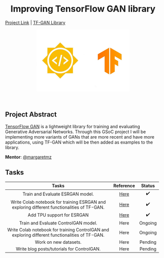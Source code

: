 <br />
<p align="center">
  <h1 align="center">Improving TensorFlow GAN library</h1>
  <a href="https://summerofcode.withgoogle.com/projects/#4563139045097472">Project Link</a> |
  <a href="https://github.com/tensorflow/gan">TF-GAN Library</a>
</p>
<p align="center">
  <a href="https://summerofcode.withgoogle.com/projects/#4563139045097472">
    <img src="Images/readme.jpg" alt="Logo" width="300" height="200">
  </a>
</p>
<br>

## Project Abstract

[TensorFlow GAN](https://github.com/tensorflow/gan) is a lightweight library for training and evaluating Generative Adversarial Networks. Through this GSoC project I will be implementing more variants of GANs that are more recent and have more applications, using TF-GAN which will be then added as examples to the library.


**Mentor**: [@margaretmz](https://github.com/margaretmz)

## Tasks
|Tasks|Reference|Status|
|:-:|:-:|:-:|
|Train and Evaluate ESRGAN model.|[Here](esrgan)| :heavy_check_mark: |
|Write Colab notebook for training ESRGAN and<br>exploring different functionalities of TF-GAN. |[Here](esrgan/colab_notebook)|  :heavy_check_mark:|
|Add TPU support for ESRGAN|[Here](esrgan/colab_notebook)| :heavy_check_mark: |
|Train and Evaluate ControlGAN model.|Here| Ongoing |
|Write Colab notebook for training ControlGAN and<br>exploring different functionalities of TF-GAN. |Here| Ongoing |
|Work on new datasets.|Here| Pending |
|Write blog posts/tutorials for ControlGAN.|Here| Pending |

